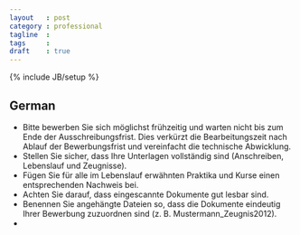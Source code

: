 ```yaml
---
layout   : post
category : professional
tagline  : 
tags     : 
draft    : true
---
```

{% include JB/setup %}

## German

- Bitte bewerben Sie sich möglichst frühzeitig und warten nicht bis zum Ende der Ausschreibungsfrist. Dies verkürzt die Bearbeitungszeit nach Ablauf der Bewerbungsfrist und vereinfacht die technische Abwicklung.
- Stellen Sie sicher, dass Ihre Unterlagen vollständig sind (Anschreiben, Lebenslauf und Zeugnisse).
- Fügen Sie für alle im Lebenslauf erwähnten Praktika und Kurse einen entsprechenden Nachweis bei.
- Achten Sie darauf, dass eingescannte Dokumente gut lesbar sind.
- Benennen Sie angehängte Dateien so, dass die Dokumente eindeutig Ihrer Bewerbung zuzuordnen sind (z. B. Mustermann_Zeugnis2012).
- 